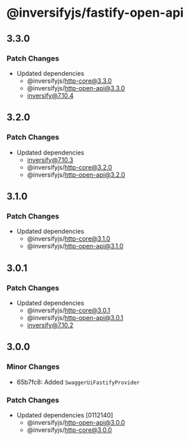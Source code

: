 # @inversifyjs/fastify-open-api

## 3.3.0

### Patch Changes

- Updated dependencies
  - @inversifyjs/http-core@3.3.0
  - @inversifyjs/http-open-api@3.3.0
  - inversify@7.10.4

## 3.2.0

### Patch Changes

- Updated dependencies
  - inversify@7.10.3
  - @inversifyjs/http-core@3.2.0
  - @inversifyjs/http-open-api@3.2.0

## 3.1.0

### Patch Changes

- Updated dependencies
  - @inversifyjs/http-core@3.1.0
  - @inversifyjs/http-open-api@3.1.0

## 3.0.1

### Patch Changes

- Updated dependencies
  - @inversifyjs/http-core@3.0.1
  - @inversifyjs/http-open-api@3.0.1
  - inversify@7.10.2

## 3.0.0

### Minor Changes

- 65b7fc8: Added `SwaggerUiFastifyProvider`

### Patch Changes

- Updated dependencies [0112140]
  - @inversifyjs/http-open-api@3.0.0
  - @inversifyjs/http-core@3.0.0
